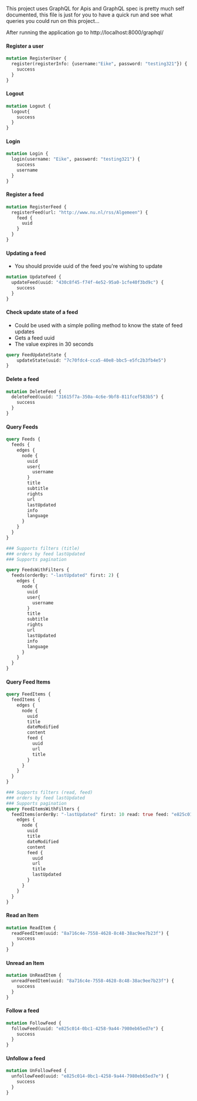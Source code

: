 This project uses GraphQL for Apis and GraphQL spec is pretty much self documented, 
this file is just for you to have a quick run and see what queries you could run on this project...

After running the application go to http://localhost:8000/graphql/ 

#### Register a user
```graphql
mutation RegisterUser {
  register(registerInfo: {username:"Eike", password: "testing321"}) {
    success
  }
}
```
#### Logout
```graphql
mutation Logout {
  logout{
    success
  }
}
```
#### Login
```graphql
mutation Login {
  login(username: "Eike", password: "testing321") {
    success
    username
  }
}
```
#### Register a feed
```graphql
mutation RegisterFeed {
  registerFeed(url: "http://www.nu.nl/rss/Algemeen") {
    feed {
      uuid
    }
  }
}
```
#### Updating a feed
* You should provide uuid of the feed you're wishing to update
```graphql
mutation UpdateFeed {
  updateFeed(uuid: "430c8f45-f74f-4e52-95a0-1cfe40f3bd9c") {
    success
  }
}
```
#### Check update state of a feed
* Could be used with a simple polling method to know the state of feed updates
* Gets a feed uuid
* The value expires in 30 seconds
```graphql
query FeedUpdateState {
	updateState(uuid: "7c70fdc4-cca5-40e8-bbc5-e5fc2b3fb4e5")
}
```
#### Delete a feed
```graphql
mutation DeleteFeed {
  deleteFeed(uuid: "31615f7a-350a-4c6e-9bf8-811fcef583b5") {
    success
  }
}
```
#### Query Feeds
```graphql
query Feeds {
  feeds {
    edges {
      node {
        uuid
        user{
          username
        }
        title
        subtitle
        rights
        url
        lastUpdated
        info
        language
      }
    }
  }
}

### Supports filters (title)
### orders by feed lastUpdated
### Supports pagination

query FeedsWithFilters {
  feeds(orderBy: "-lastUpdated" first: 2) {
    edges {
      node {
        uuid
        user{
          username
        }
        title
        subtitle
        rights
        url
        lastUpdated
        info
        language
      }
    }
  }
}
```
#### Query Feed Items
```graphql
query FeedItems {
  feedItems {
    edges {
      node {
        uuid
        title
        dateModified
        content
        feed {
          uuid
          url
          title
        }
      }
    }
  }
}

### Supports filters (read, feed)
### orders by feed lastUpdated
### Supports pagination
query FeedItemsWithFilters {
  feedItems(orderBy: "-lastUpdated" first: 10 read: true feed: "e825c014-0bc1-4258-9a44-7980eb65ed7e") {
    edges {
      node {
        uuid
        title
        dateModified
        content
        feed {
          uuid
          url
          title
          lastUpdated
        }
      }
    }
  }
}
```

#### Read an Item
```graphql
mutation ReadItem {
  readFeedItem(uuid: "8a716c4e-7558-4628-8c48-38ac9ee7b23f") {
    success
  }
}
```

#### Unread an Item
```graphql
mutation UnReadItem {
  unreadFeedItem(uuid: "8a716c4e-7558-4628-8c48-38ac9ee7b23f") {
    success
  }
}
```

#### Follow a feed
```graphql
mutation FollowFeed {
  followFeed(uuid: "e825c014-0bc1-4258-9a44-7980eb65ed7e") {
    success
  }
}
```

#### Unfollow a feed
```graphql
mutation UnFollowFeed {
  unfollowFeed(uuid: "e825c014-0bc1-4258-9a44-7980eb65ed7e") {
    success
  }
}
```